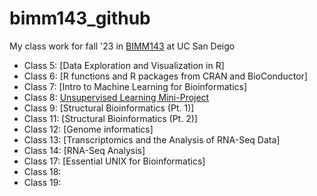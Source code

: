 # bimm143_github
My class work for fall '23 in [BIMM143](https://bioboot.github.io/bimm143_F23/) at UC San Deigo


- Class 5: [Data Exploration and Visualization in R]
- Class 6: [R functions and R packages from CRAN and BioConductor]
- Class 7: [Intro to Machine Learning for Bioinformatics]
- Class 8: [Unsupervised Learning Mini-Project](https://github.com/lawaters/bimm143_github/blob/main/Class%208/Class-8-lab.pdf)
- Class 9: [Structural Bioinformatics (Pt. 1)]
- Class 11: [Structural Bioinformatics (Pt. 2)]
- Class 12: [Genome informatics]
- Class 13: [Transcriptomics and the Analysis of RNA-Seq Data]
- Class 14: [RNA-Seq Analysis]  
- Class 17: [Essential UNIX for Bioinformatics]
- Class 18: 
- Class 19:
